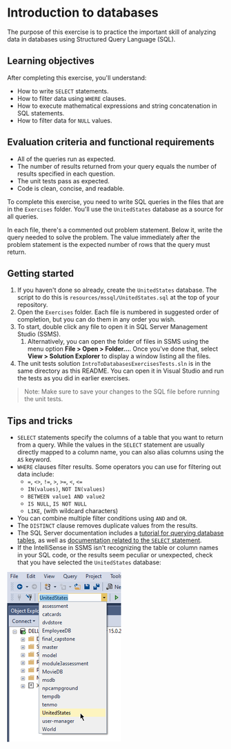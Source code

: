 # Introduction to databases

The purpose of this exercise is to practice the important skill of analyzing data in databases using Structured Query Language (SQL).

## Learning objectives

After completing this exercise, you'll understand:

* How to write `SELECT` statements.
* How to filter data using `WHERE` clauses.
* How to execute mathematical expressions and string concatenation in SQL statements.
* How to filter data for `NULL` values.

## Evaluation criteria and functional requirements

* All of the queries run as expected.
* The number of results returned from your query equals the number of results specified in each question.
* The unit tests pass as expected.
* Code is clean, concise, and readable.

To complete this exercise, you need to write SQL queries in the files that are in the `Exercises` folder. You'll use the `UnitedStates` database as a source for all queries.

In each file, there's a commented out problem statement. Below it, write the query needed to solve the problem. The value immediately after the problem statement is the expected number of rows that the query must return.

## Getting started

1. If you haven't done so already, create the `UnitedStates` database. The script to do this is `resources/mssql/UnitedStates.sql` at the top of your repository.
2. Open the `Exercises` folder. Each file is numbered in suggested order of completion, but you can do them in any order you wish.
3. To start, double click any file to open it in SQL Server Management Studio (SSMS).
   1. Alternatively, you can open the folder of files in SSMS using the menu option **File > Open > Folder...**. Once you've done that, select **View > Solution Explorer** to display a window listing all the files.
4. The unit tests solution `IntroToDatabasesExercisesTests.sln` is in the same directory as this README. You can open it in Visual Studio and run the tests as you did in earlier exercises.

> Note: Make sure to save your changes to the SQL file before running the unit tests.

## Tips and tricks

* `SELECT` statements specify the columns of a table that you want to return from a query. While the values in the `SELECT` statement are usually directly mapped to a column name, you can also alias columns using the `AS` keyword.
* `WHERE` clauses filter results. Some operators you can use for filtering out data include:
    * `=`, `<>`, `!=`, `>`, `>=`, `<`, `<=`
    * `IN(values)`, `NOT IN(values)`
    * `BETWEEN value1 AND value2`
    * `IS NULL`, `IS NOT NULL`
    * `LIKE`, (with wildcard characters)
* You can combine multiple filter conditions using `AND` and `OR`.
* The `DISTINCT` clause removes duplicate values from the results.
* The SQL Server documentation includes a [tutorial for querying database tables][sql-server-how-to-query], as well as [documentation related to the `SELECT` statement][sql-server-select].
* If the IntelliSense in SSMS isn't recognizing the table or column names in your SQL code, or the results seem peculiar or unexpected, check that you have selected the `UnitedStates` database:

![US database selected](./US_database_selected.png)

[sql-server-how-to-query]: https://docs.microsoft.com/en-us/sql/t-sql/lesson-1-creating-database-objects
[sql-server-select]: https://docs.microsoft.com/en-us/sql/t-sql/queries/from-transact-sql
